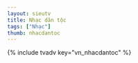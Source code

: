 ```yaml
---
layout: sieutv
title: Nhạc dân tộc
tags: ["Nhạc"]
thumb: nhacdantoc
---
```

{% include tvadv key="vn_nhacdantoc" %}
